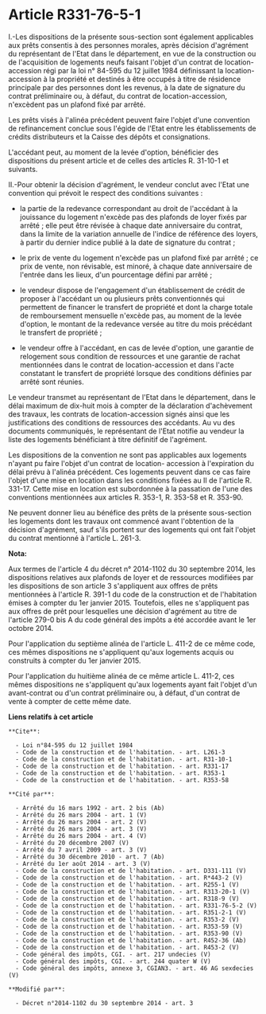 # Article R331-76-5-1

I.-Les dispositions de la présente sous-section sont également applicables aux prêts consentis à des personnes morales, après
décision d'agrément du représentant de l'Etat dans le département, en vue de la construction ou de l'acquisition de logements
neufs faisant l'objet d'un contrat de location-accession régi par la loi n° 84-595 du 12 juillet 1984 définissant la
location-accession à la propriété et destinés à être occupés à titre de résidence principale par des personnes dont les
revenus, à la date de signature du contrat préliminaire ou, à défaut, du contrat de location-accession,
n'excèdent pas un plafond fixé par arrêté. 

Les prêts visés à l'alinéa précédent peuvent faire l'objet d'une convention de refinancement conclue sous l'égide de l'Etat
entre les établissements de crédits distributeurs et la Caisse des dépôts et consignations. 

L'accédant peut, au moment de la levée d'option, bénéficier des dispositions du présent article et de celles des articles R.
31-10-1 et suivants. 

II.-Pour obtenir la décision d'agrément, le vendeur conclut avec l'Etat une convention qui prévoit le respect des conditions
suivantes :

- la partie de la redevance correspondant au droit de l'accédant à la jouissance du logement n'excède pas des plafonds de
loyer fixés par arrêté ; elle peut être révisée à chaque date anniversaire du contrat, dans la limite de la variation
annuelle de l'indice de référence des loyers, à partir du dernier indice publié à la date de signature du contrat ;

- le prix de vente du logement n'excède pas un plafond fixé par arrêté ; ce prix de vente, non révisable, est minoré, à
chaque date anniversaire de l'entrée dans les lieux, d'un pourcentage défini par arrêté ;

- le vendeur dispose de l'engagement d'un établissement de crédit de proposer à l'accédant un ou plusieurs prêts
conventionnés qui permettent de financer le transfert de propriété et dont la charge totale de remboursement mensuelle
n'excède pas, au moment de la levée d'option, le montant de la redevance versée au titre du mois précédant le transfert de
propriété ;

- le vendeur offre à l'accédant, en cas de levée d'option, une garantie de relogement sous condition de ressources et une
garantie de rachat mentionnées dans le contrat de location-accession et dans l'acte constatant le transfert de propriété
lorsque des conditions définies par arrêté sont réunies. 

Le vendeur transmet au représentant de l'Etat dans le département, dans le délai maximum de dix-huit mois à compter de la
déclaration d'achèvement des travaux, les contrats de location-accession signés ainsi que les justifications des conditions
de ressources des accédants. Au vu des documents communiqués, le représentant de l'Etat notifie au vendeur la liste des
logements bénéficiant à titre définitif de l'agrément. 

Les dispositions de la convention ne sont pas applicables aux logements n'ayant pu faire l'objet d'un contrat de location-
accession à l'expiration du délai prévu à l'alinéa précédent. Ces logements peuvent dans ce cas faire l'objet d'une mise en
location dans les conditions fixées au II de l'article R. 331-17. Cette mise en location est subordonnée à la passation de
l'une des conventions mentionnées aux articles R. 353-1, R. 353-58 et R. 353-90. 

Ne peuvent donner lieu au bénéfice des prêts de la présente sous-section les logements dont les travaux ont commencé avant
l'obtention de la décision d'agrément, sauf s'ils portent sur des logements qui ont fait l'objet du contrat mentionné à
l'article L. 261-3.

**Nota:**

Aux termes de l'article 4 du décret n° 2014-1102 du 30 septembre 2014, les dispositions relatives aux plafonds de loyer et de
ressources modifiées par les dispositions de son article 3 s'appliquent aux offres de prêts mentionnées à l'article R. 391-1
du code de la construction et de l'habitation émises à compter du 1er janvier 2015. Toutefois, elles ne s'appliquent pas aux
offres de prêt pour lesquelles une décision d'agrément au titre de l'article 279-0 bis A du code général des impôts a été
accordée avant le 1er octobre 2014.

Pour l'application du septième alinéa de l'article L. 411-2 de ce même code, ces mêmes dispositions ne s'appliquent qu'aux
logements acquis ou construits à compter du 1er janvier 2015.

Pour l'application du huitième alinéa de ce même article L. 411-2, ces mêmes dispositions ne s'appliquent qu'aux logements
ayant fait l'objet d'un avant-contrat ou d'un contrat préliminaire ou, à défaut, d'un contrat de vente à compter de cette
même date.

**Liens relatifs à cet article**

	**Cite**:

	  - Loi n°84-595 du 12 juillet 1984
	  - Code de la construction et de l'habitation. - art. L261-3
	  - Code de la construction et de l'habitation. - art. R31-10-1
	  - Code de la construction et de l'habitation. - art. R331-17
	  - Code de la construction et de l'habitation. - art. R353-1
	  - Code de la construction et de l'habitation. - art. R353-58

	**Cité par**:

	  - Arrêté du 16 mars 1992 - art. 2 bis (Ab)
	  - Arrêté du 26 mars 2004 - art. 1 (V)
	  - Arrêté du 26 mars 2004 - art. 2 (V)
	  - Arrêté du 26 mars 2004 - art. 3 (V)
	  - Arrêté du 26 mars 2004 - art. 4 (V)
	  - Arrêté du 20 décembre 2007 (V)
	  - Arrêté du 7 avril 2009 - art. 3 (V)
	  - Arrêté du 30 décembre 2010 - art. 7 (Ab)
	  - Arrêté du 1er août 2014 - art. 3 (V)
	  - Code de la construction et de l'habitation. - art. D331-111 (V)
	  - Code de la construction et de l'habitation. - art. R*443-2 (V)
	  - Code de la construction et de l'habitation. - art. R255-1 (V)
	  - Code de la construction et de l'habitation. - art. R313-20-1 (V)
	  - Code de la construction et de l'habitation. - art. R318-9 (V)
	  - Code de la construction et de l'habitation. - art. R331-76-5-2 (V)
	  - Code de la construction et de l'habitation. - art. R351-2-1 (V)
	  - Code de la construction et de l'habitation. - art. R353-2 (V)
	  - Code de la construction et de l'habitation. - art. R353-59 (V)
	  - Code de la construction et de l'habitation. - art. R353-90 (V)
	  - Code de la construction et de l'habitation. - art. R452-36 (Ab)
	  - Code de la construction et de l'habitation. - art. R453-2 (V)
	  - Code général des impôts, CGI. - art. 217 undecies (V)
	  - Code général des impôts, CGI. - art. 244 quater W (V)
	  - Code général des impôts, annexe 3, CGIAN3. - art. 46 AG sexdecies (V)

	**Modifié par**:

	  - Décret n°2014-1102 du 30 septembre 2014 - art. 3
